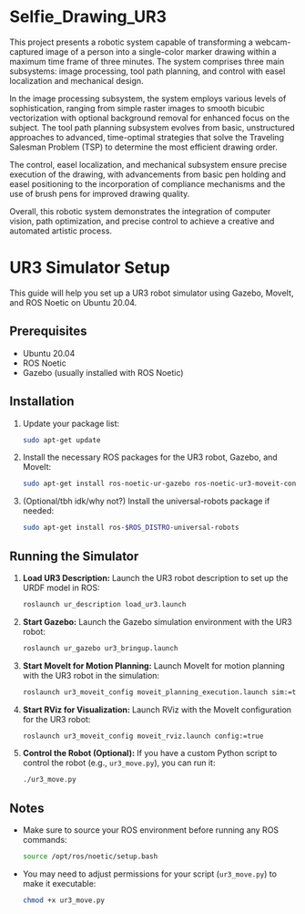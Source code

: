 # Selfie_Drawing_UR3
This project presents a robotic system capable of transforming a webcam-captured image of a person into a single-color marker drawing within a maximum time frame of three minutes. The system comprises three main subsystems: image processing, tool path planning, and control with easel localization and mechanical design.

In the image processing subsystem, the system employs various levels of sophistication, ranging from simple raster images to smooth bicubic vectorization with optional background removal for enhanced focus on the subject. The tool path planning subsystem evolves from basic, unstructured approaches to advanced, time-optimal strategies that solve the Traveling Salesman Problem (TSP) to determine the most efficient drawing order.

The control, easel localization, and mechanical subsystem ensure precise execution of the drawing, with advancements from basic pen holding and easel positioning to the incorporation of compliance mechanisms and the use of brush pens for improved drawing quality.

Overall, this robotic system demonstrates the integration of computer vision, path optimization, and precise control to achieve a creative and automated artistic process.


# UR3 Simulator Setup

This guide will help you set up a UR3 robot simulator using Gazebo, MoveIt, and ROS Noetic on Ubuntu 20.04.

## Prerequisites

- Ubuntu 20.04
- ROS Noetic
- Gazebo (usually installed with ROS Noetic)

## Installation

1. Update your package list:

   ```bash
   sudo apt-get update
   ```

2. Install the necessary ROS packages for the UR3 robot, Gazebo, and MoveIt:

   ```bash
   sudo apt-get install ros-noetic-ur-gazebo ros-noetic-ur3-moveit-config ros-noetic-moveit
   ```

3. (Optional/tbh idk/why not?) Install the universal-robots package if needed:

   ```bash
   sudo apt-get install ros-$ROS_DISTRO-universal-robots
   ```

## Running the Simulator

1. **Load UR3 Description:**
   Launch the UR3 robot description to set up the URDF model in ROS:

   ```bash
   roslaunch ur_description load_ur3.launch
   ```

2. **Start Gazebo:**
   Launch the Gazebo simulation environment with the UR3 robot:

   ```bash
   roslaunch ur_gazebo ur3_bringup.launch
   ```

3. **Start MoveIt for Motion Planning:**
   Launch MoveIt for motion planning with the UR3 robot in the simulation:

   ```bash
   roslaunch ur3_moveit_config moveit_planning_execution.launch sim:=true
   ```

4. **Start RViz for Visualization:**
   Launch RViz with the MoveIt configuration for the UR3 robot:

   ```bash
   roslaunch ur3_moveit_config moveit_rviz.launch config:=true
   ```

5. **Control the Robot (Optional):**
   If you have a custom Python script to control the robot (e.g., `ur3_move.py`), you can run it:

   ```bash
   ./ur3_move.py
   ```

## Notes

- Make sure to source your ROS environment before running any ROS commands:

  ```bash
  source /opt/ros/noetic/setup.bash
  ```

- You may need to adjust permissions for your script (`ur3_move.py`) to make it executable:

  ```bash
  chmod +x ur3_move.py
  ```
